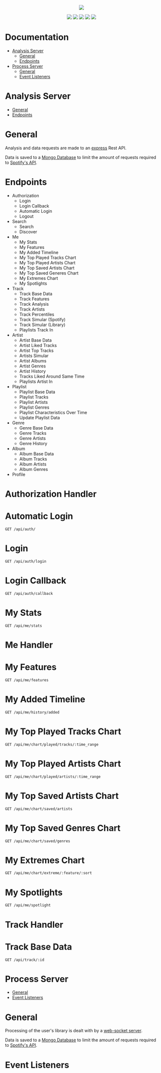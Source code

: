 <div align="center">
<image src="./images/back-end.png"/><br/>
</div>

<p align="center" style="margin: 0px auto; margin-top: 15px; max-width: 600px">
    <img src="https://img.shields.io/badge/runtime-node.js-orange">
    <img src="https://img.shields.io/badge/database-mongodb-orange">
    <img src="https://img.shields.io/badge/dependency-socket.io-orange">
    <img src="https://img.shields.io/badge/dependency-socket.io-orange">
    <img src="https://img.shields.io/badge/dependency-spotify--web--api--node-orange">
</p>

# Documentation
- [Analysis Server](#analysis-server)
    - [General](#general-analysis)
    - [Endpoints](#endpoints)
- [Process Server](#process-server)
    - [General](#general-process)
    - [Event Listeners](#event-listeners)

# Analysis Server
- [General](#general-analysis)
- [Endpoints](#endpoints)

<h1 id="general-analysis">General</h1>

Analysis and data requests are made to an [express](https://expressjs.com/) Rest API.

Data is saved to a [Mongo Database](https://www.mongodb.com/) to limit the amount of requests required to [Spotify's API](https://developer.spotify.com/documentation/web-api/).

# Endpoints
- Authorization
    - Login
    - Login Callback
    - Automatic Login
    - Logout
- Search
    - Search
    - Discover
- Me
    - My Stats
    - My Features
    - My Added Timeline
    - My Top Played Tracks Chart
    - My Top Played Artists Chart
    - My Top Saved Artists Chart
    - My Top Saved Generes Chart
    - My Extremes Chart
    - My Spotlights
- Track
    - Track Base Data
    - Track Features
    - Track Analysis
    - Track Artists
    - Track Percentiles
    - Track Simular (Spotify)
    - Track Simular (Library)
    - Playlists Track In
- Artist
    - Artist Base Data
    - Artist Liked Tracks
    - Artist Top Tracks
    - Artists Simular
    - Artist Albums
    - Artist Genres
    - Artist History
    - Tracks Liked Around Same Time
    - Playlists Artist In
- Playlist
    - Playlist Base Data
    - Playlist Tracks
    - Playlist Artists
    - Playlist Genres
    - Playlist Characteristics Over Time
    - Update Playlist Data
- Genre
    - Genre Base Data
    - Genre Tracks
    - Genre Artists
    - Genre History
- Album
    - Album Base Data
    - Album Tracks
    - Album Artists
    - Album Genres
- Profile

# Authorization Handler

# Automatic Login
```
GET /api/auth/
```

# Login
```
GET /api/auth/login
```

# Login Callback
```
GET /api/auth/callback
```

# My Stats
```
GET /api/me/stats
```

# Me Handler

# My Features
```
GET /api/me/features
```

# My Added Timeline
```
GET /api/me/history/added
```

# My Top Played Tracks Chart
```
GET /api/me/chart/played/tracks/:time_range
```

# My Top Played Artists Chart
```
GET /api/me/chart/played/artists/:time_range
```

# My Top Saved Artists Chart
```
GET /api/me/chart/saved/artists
```

# My Top Saved Genres Chart
```
GET /api/me/chart/saved/genres
```

# My Extremes Chart
```
GET /api/me/chart/extreme/:feature/:sort
```

# My Spotlights
```
GET /api/me/spotlight
```

# Track Handler

# Track Base Data
```
GET /api/track/:id
```

# Process Server
- [General](#general-process)
- [Event Listeners](#event-listeners)

<h1 id="general-process">General</h1>

Processing of the user's library is dealt with by a [web-socket server](https://socket.io/).

Data is saved to a [Mongo Database](https://www.mongodb.com/) to limit the amount of requests required to [Spotify's API](https://developer.spotify.com/documentation/web-api/).

# Event Listeners

